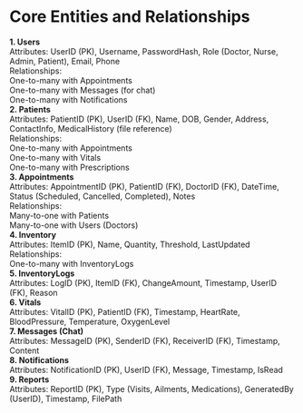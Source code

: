 # Core Entities and Relationships
<b> 1. Users </b> <br>
Attributes: UserID (PK), Username, PasswordHash, Role (Doctor, Nurse, Admin, Patient), Email, Phone<br>
Relationships:<br>
One-to-many with Appointments<br>
One-to-many with Messages (for chat)<br>
One-to-many with Notifications<br>
<b> 2. Patients </b> <br>
Attributes: PatientID (PK), UserID (FK), Name, DOB, Gender, Address, ContactInfo, MedicalHistory (file reference)<br>
Relationships:<br>
One-to-many with Appointments<br>
One-to-many with Vitals<br>
One-to-many with Prescriptions<br>
<b> 3. Appointments </b> <br>
Attributes: AppointmentID (PK), PatientID (FK), DoctorID (FK), DateTime, Status (Scheduled, Cancelled, Completed), Notes<br>
Relationships:<br>
Many-to-one with Patients<br>
Many-to-one with Users (Doctors)<br>
<b> 4. Inventory </b> <br>
Attributes: ItemID (PK), Name, Quantity, Threshold, LastUpdated<br>
Relationships:<br>
One-to-many with InventoryLogs<br>
<b> 5. InventoryLogs </b> <br>
Attributes: LogID (PK), ItemID (FK), ChangeAmount, Timestamp, UserID (FK), Reason<br>
<b> 6. Vitals </b> <br>
Attributes: VitalID (PK), PatientID (FK), Timestamp, HeartRate, BloodPressure, Temperature, OxygenLevel<br>
<b> 7. Messages (Chat) </b> <br>
Attributes: MessageID (PK), SenderID (FK), ReceiverID (FK), Timestamp, Content<br>
<b> 8. Notifications </b> <br>
Attributes: NotificationID (PK), UserID (FK), Message, Timestamp, IsRead<br>
<b> 9. Reports </b> <br>
Attributes: ReportID (PK), Type (Visits, Ailments, Medications), GeneratedBy (UserID), Timestamp, FilePath<br>
